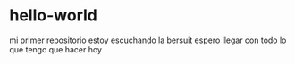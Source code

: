 # hello-world
mi primer repositorio
estoy escuchando la bersuit
espero llegar con todo lo que tengo que hacer hoy

